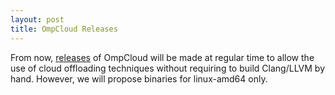 ```yaml
---
layout: post
title: OmpCloud Releases
---
```


From now, [releases](https://github.com/ompcloud/ompcloud/releases) of OmpCloud
will be made at regular time to allow the use of cloud offloading techniques
without requiring to build Clang/LLVM by hand. However, we will propose binaries
for linux-amd64 only.
